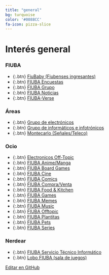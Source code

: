 ```yaml
---
title: "general"
bg: turquoise
color: '#0088CC'
fa-icon: pizza-slice
---
```

# Interés general

<!---
No poner los links de t.joinchat directamente,
usar https://www.protectyourlinks.com/ para obtener
un link corto protegido por captcha
-->

### FIUBA

*  {:.btn} [FiuBaby (Fiubenses ingresantes)](https://www.proyl.com/BPyN12fz4)
*  {:.btn} [FIUBA Encuestas](https://www.proyl.com/Z489bvwVJ)
*  {:.btn} [FIUBA Grupo](https://www.proyl.com/Z0P70nzQg)
*  {:.btn} [FIUBA Noticias](http://t.me/FIUBA_Noticias)
*  {:.btn} [FIUBA-Verse](https://www.proyl.com/g92AxYcK1)

### Áreas

* {:.btn}  [Grupo de electrónicos](https://www.proyl.com/XYcy5L7c9)
* {:.btn}  [Grupo de informáticos e infotrónicos](https://www.proyl.com/yKn9rEE52)
* {:.btn}  [Montecarlo (Señales/Teleco)](https://www.proyl.com/5rYT1kiY9)

### Ocio
* {:.btn}  [Electronicos Off-Topic](https://www.proyl.com/04a9yCQZi)
* {:.btn}  [FIUBA Anime/Manga](https://www.proyl.com/gCB22A7sn)
* {:.btn}  [FIUBA Board Games](https://www.proyl.com/8I4fvMB9m)
* {:.btn}  [FIUBA Cine](https://www.proyl.com/dAJrj460R)
* {:.btn}  [FIUBA Comics](https://www.proyl.com/M1By1Cn6p)
* {:.btn}  [FIUBA Compra/Venta](https://www.proyl.com/01AdST1za)
* {:.btn}  [FIUBA Food & Kitchen](https://www.proyl.com/P1Moi43Wc)
* {:.btn}  [FIUBA Games](https://www.proyl.com/wsMAL890c)
* {:.btn}  [FIUBA Memes](https://t.me/FIUBA_Memes)
* {:.btn}  [FIUBA Music](https://www.proyl.com/EcmGFc356)
* {:.btn}  [FIUBA Offtopic](https://www.proyl.com/Au5PcmZ24)
* {:.btn}  [FIUBA Plantitas](https://www.proyl.com/nc5VPn8J0)
* {:.btn}  [FIUBA Pets](https://www.proyl.com/poOJ4Gj69)
* {:.btn}  [FIUBA Series](https://www.proyl.com/10x5ECBob)


### Nerdear

* {:.btn}  [FIUBA Servicio Técnico Informático](https://www.proyl.com/6qdsN3Q6X)
* {:.btn}  [Lobo FIUBA (sala de juegos)](https://www.proyl.com/CUhSq60f7)


<span class="editongithub">
	<a href="{{site.github.repository_url}}/blob/master/{{page.path}}">
		<i class="fas fa-pen"></i> Editar en GitHub
	</a>
</span>

